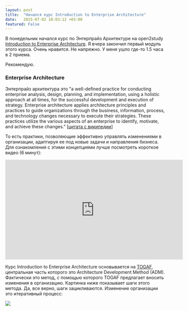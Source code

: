 ```yaml
---
layout: post
title:  "Начался курс Introduction to Enterprise Architecture"
date:   2015-07-02 10:03:12 +03:00
featured: False
---
```

В понедельник начался курс по Энтерпрайз Архитектуре на open2study [Introduction to Enterprise Architecture](https://www.open2study.com/courses/introduction-to-enterprise-architecture). Я вчера закончил первый модуль этого курса. Очень нравится. Не напряжно. У меня ушло где-то 1.5 часа в 2 приема.

Рекомендую.

### Enterprise Architecture

Энтерпрайз архитектура это   "a well-defined practice for conducting enterprise analysis, design, planning, and implementation, using a holistic approach at all times, for the successful development and execution of strategy. Enterprise architecture applies architecture principles and practices to guide organizations through the business, information, process, and technology changes necessary to execute their strategies. These practices utilize the various aspects of an enterprise to identify, motivate, and achieve these changes." [[цитата с википедии](https://en.wikipedia.org/wiki/Enterprise_architecture)] 

То есть практики, позволяющие эффективно управлять изменениями в организации, адаптируя ее под новые задачи и направления бизнеса. Для ознакомления с этими концепциями лучше посмотреть короткое видео (6 минут):

<iframe width="560" height="315" src="https://www.youtube.com/embed/pFHxaYtppMI" frameborder="0" allowfullscreen></iframe>


Курс Introduction to Enterprise Architecture основывается на [TOGAF](https://en.wikipedia.org/wiki/The_Open_Group_Architecture_Framework), центральная часть которого это Architecture Development Method (ADM). Фактически это метод, с помощью которого TOGAF предлагает вносить изменения в организацию. Картинка ниже показывает шаги этого метода. Да, все верно, шаги зацикливаются. Изменение организации это итеративный процесс:

![](https://dl.dropboxusercontent.com/u/15949847/Blog/EA%20Intro/TOGAF_ADM.jpg)

